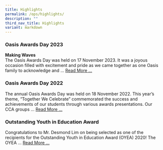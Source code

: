 ```yaml
---
title: Highlights
permalink: /ops/highlights/
description: ""
third_nav_title: Highlights
variant: markdown
---
```

### Oasis Awards Day 2023

**Making Waves**<br>
The Oasis Awards Day was held on 17 November 2023. It was a joyous occasion filled with excitement and pride as we came together as one Oasis family to acknowledge and ... [Read More ...](https://www.oasispri.moe.edu.sg/ops/highlights/awards-day-2023/)

### Oasis Awards Day 2022

The annual Oasis Awards Day was held on 18 November 2022. This year’s theme, “Together We Celebrate” commemorated the success and achievements of our students through various awards presentations. Our CCA groups ... [Read More ...](https://www.oasispri.moe.edu.sg/ops/highlights/awards-day-2022/)

### Outstanding Youth in Education Award

Congratulations to Mr. Desmond Lim on being selected as one of the recipients for the Outstanding Youth in Education Award (OYEA) 2020! The OYEA ... [Read More ...](https://staging.d6400o65xh90r.amplifyapp.com/ops/highlights/outstanding-youth-in-education-award)